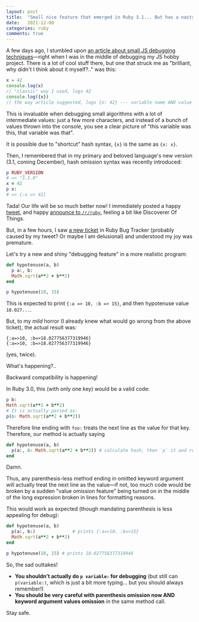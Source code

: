 ```yaml
---
layout: post
title:  "Small nice feature that emerged in Ruby 3.1... But has a nasty quirk"
date:   2021-12-08
categories: ruby
comments: true
---
```


A few days ago, I stumbled upon [an article about small JS debugging techniques](https://christianheilmann.com/2021/11/01/developer-tools-secrets-that-shouldnt-be-secrets/)—right when I was in the middle of debugging my JS hobby project. There is a lot of cool stuff there, but one that struck me as "brilliant, why didn't I think about it myself?.." was this:
```js
x = 42
console.log(x)
// "classic" way I used, logs 42
console.log({x})
// the way article suggested, logs {x: 42} --- variable name AND value
```

This is invaluable when debugging small algorithms with a lot of intermediate values: just a few more characters, and instead of a bunch of values thrown into the console, you see a clear picture of "this variable was this, that variable was that".

It is possible due to "shortcut" hash syntax, `{x}` is the same as `{x: x}`.

Then, I remembered that in my primary and beloved language's new version (3.1, coming December), hash omission syntax was recently introduced:

```ruby
p RUBY_VERSION
# => "3.1.0"
x = 42
p x:
# => {:x => 42}
```

Tada! Our life will be so much better now! I immediately posted a happy [tweet](https://twitter.com/zverok/status/1468240457826193416), and happy [announce to `/r/ruby`](https://www.reddit.com/r/ruby/comments/rb4rez/with_ruby_31_this_is_now_posible/), feeling a bit like Discoverer Of Things.

But, in a few hours, I saw [a new ticket](https://bugs.ruby-lang.org/issues/18396) in Ruby Bug Tracker (probably caused by my tweet? Or maybe I am delusional) and understood my joy was premature.

Let's try a new and shiny "debugging feature" in a more realistic program:

```ruby
def hypotenuse(a, b)
  p a:, b:
  Math.sqrt(a**2 + b**2)
end

p hypotenuse(10, 15)
```
This is expected to print `{:a => 10, :b => 15}`, and then hypotenuse value `18.027...`.

But, to my _mild_ horror (I already knew what would go wrong from the above ticket), the actual result was:
```
{:a=>10, :b=>18.027756377319946}
{:a=>10, :b=>18.027756377319946}
```
(yes, twice).

What's happening?..

Backward compatibility is happening!

In Ruby 3.0, this (with only one key) would be a valid code:
```ruby
p b:
Math.sqrt(a**2 + b**2)
# It is actually parsed as:
p(b: Math.sqrt(a**2 + b**2))
```
Therefore line ending with `foo:` treats the next line as the value for that key. Therefore, our method is actually saying
```ruby
def hypotenuse(a, b)
  p(a:, b: Math.sqrt(a**2 + b**2)) # calculate hash, then `p` it and return the result of `p` (hash itself)
end
```

Damn.

Thus, any parenthesis-less method ending in omitted keyword argument will actually treat the next line as the value—if not, too much code would be broken by a sudden "value omission feature" being turned on in the middle of the long expression broken in lines for formatting reasons.

This would work as expected (though mandating parenthesis is less appealing for debug):

```ruby
def hypotenuse(a, b)
  p(a:, b:)              # prints {:a=>10, :b=>15}
  Math.sqrt(a**2 + b**2)
end

p hypotenuse(10, 15) # prints 18.027756377319946
```

So, the sad outtakes!

* **You shouldn't actually do `p variable:` for debugging** (but still can `p(variable:)`, which is just a bit more typing... but you should always remember!)
* **You should be very careful with parenthesis omission now AND keyword argument values omission** in the same method call.

Stay safe.
